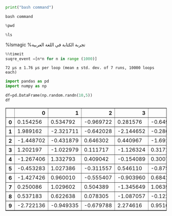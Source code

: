 

```python
print("bash command")
```

    bash command



```python
%pwd
```


```python
%ls
```

%lsmagic
%تجربة الكتابة في اللغة العربية


```python
%%timeit
suqre_event =[n*n for n in range (1000)]
```

    72 µs ± 1.76 µs per loop (mean ± std. dev. of 7 runs, 10000 loops each)



```python
import pandas as pd
import numpy as np

df=pd.DataFrame(np.random.randn(10,5))
df

```




<div>
<style scoped>
    .dataframe tbody tr th:only-of-type {
        vertical-align: middle;
    }

    .dataframe tbody tr th {
        vertical-align: top;
    }

    .dataframe thead th {
        text-align: right;
    }
</style>
<table border="1" class="dataframe">
  <thead>
    <tr style="text-align: right;">
      <th></th>
      <th>0</th>
      <th>1</th>
      <th>2</th>
      <th>3</th>
      <th>4</th>
    </tr>
  </thead>
  <tbody>
    <tr>
      <th>0</th>
      <td>0.154256</td>
      <td>0.534792</td>
      <td>-0.969722</td>
      <td>0.281576</td>
      <td>-0.649383</td>
    </tr>
    <tr>
      <th>1</th>
      <td>1.989162</td>
      <td>-2.321711</td>
      <td>-0.642028</td>
      <td>-2.144652</td>
      <td>-0.286437</td>
    </tr>
    <tr>
      <th>2</th>
      <td>-1.448702</td>
      <td>-0.431879</td>
      <td>0.646302</td>
      <td>0.440967</td>
      <td>-1.691870</td>
    </tr>
    <tr>
      <th>3</th>
      <td>1.202197</td>
      <td>-1.022979</td>
      <td>0.111717</td>
      <td>-1.126324</td>
      <td>0.317175</td>
    </tr>
    <tr>
      <th>4</th>
      <td>-1.267406</td>
      <td>1.332793</td>
      <td>0.409042</td>
      <td>-0.154089</td>
      <td>0.300777</td>
    </tr>
    <tr>
      <th>5</th>
      <td>-0.453283</td>
      <td>1.027386</td>
      <td>-0.311557</td>
      <td>0.546110</td>
      <td>-0.875082</td>
    </tr>
    <tr>
      <th>6</th>
      <td>-1.427426</td>
      <td>0.960010</td>
      <td>-0.555407</td>
      <td>-0.903960</td>
      <td>0.684255</td>
    </tr>
    <tr>
      <th>7</th>
      <td>0.250086</td>
      <td>1.029602</td>
      <td>0.504389</td>
      <td>-1.345649</td>
      <td>1.063940</td>
    </tr>
    <tr>
      <th>8</th>
      <td>0.537183</td>
      <td>0.622638</td>
      <td>0.078305</td>
      <td>-1.087057</td>
      <td>-0.122692</td>
    </tr>
    <tr>
      <th>9</th>
      <td>-2.722136</td>
      <td>-0.949335</td>
      <td>-0.679788</td>
      <td>2.274616</td>
      <td>0.951601</td>
    </tr>
  </tbody>
</table>
</div>


